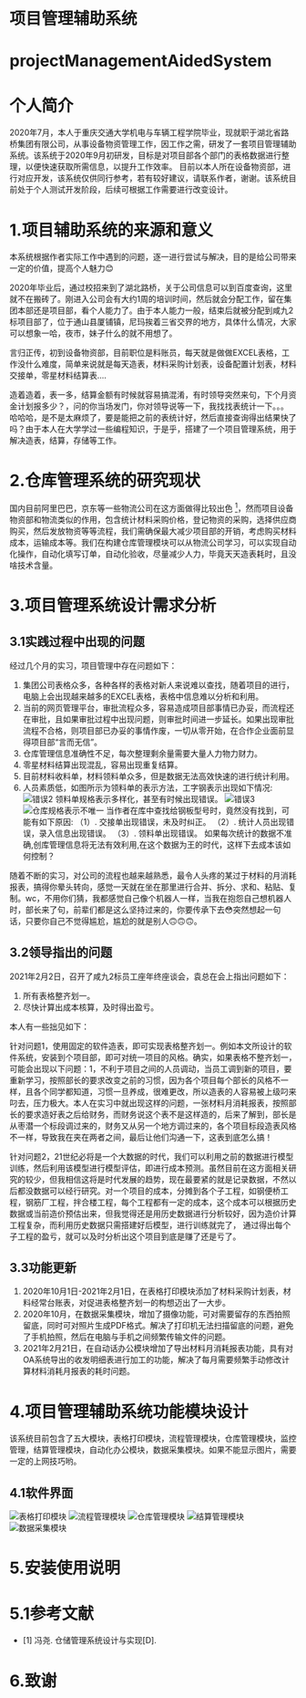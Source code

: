 项目管理辅助系统
==
projectManagementAidedSystem
==

# 个人简介
2020年7月，本人于重庆交通大学机电与车辆工程学院毕业，现就职于湖北省路桥集团有限公司，从事设备物资管理工作，因工作之需，研发了一套项目管理辅助系统。该系统于2020年9月初研发，目标是对项目部各个部门的表格数据进行整理，以便快速获取所需信息，以提升工作效率。
目前以本人所在设备物资部，进行对应开发，该系统仅供同行参考，若有较好建议，请联系作者，谢谢。该系统目前处于个人测试开发阶段，后续可根据工作需要进行改变设计。


# 1.项目辅助系统的来源和意义
本系统根据作者实际工作中遇到的问题，逐一进行尝试与解决，目的是给公司带来一定的价值，提高个人魅力:blush:

2020年毕业后，通过校招来到了湖北路桥，关于公司信息可以到百度查询，这里就不在搬砖了。刚进入公司会有大约1周的培训时间，然后就会分配工作，留在集团本部还是项目部，看个人能力了。由于本人能力一般，结束后就被分配到咸九2标项目部了，位于通山县厦铺镇，尼玛挨着三省交界的地方，具体什么情况，大家可以想象一哈，夜市，妹子什么的就不用想了。

言归正传，初到设备物资部，目前职位是料账员，每天就是做做EXCEL表格，工作没什么难度，简单来说就是每天造表，材料采购计划表，设备配置计划表，材料交接单，零星材料结算表....

造着造着，表一多，结算金额有时候就容易搞混淆，有时领导突然来句，下个月资金计划报多少？，问的你当场发门，你对领导说等一下，我找找表统计一下。。。
哈哈哈，是不是太麻烦了，要是能把之前的表统计好，然后直接查询得出结果快了吗？由于本人在大学学过一些编程知识，于是乎，搭建了一个项目管理系统，用于解决造表，结算，存储等工作。

# 2.仓库管理系统的研究现状
国内目前阿里巴巴，京东等一些物流公司在这方面做得比较出色 [<sup>1</sup>](#refer-anchor-1)，然而项目设备物资部和物流类似的作用，包含统计材料采购价格，登记物资的采购，选择供应商购买，然后发放物资等等流程，我们需确保最大减少项目部的开销，考虑购买材料成本，运输成本等。我们在构建仓库管理模块可以从物流公司学习，可以实现自动化操作，自动化填写订单，自动化验收，尽量减少人力，毕竟天天造表耗时，且没啥技术含量。

# 3.项目管理系统设计需求分析

## 3.1实践过程中出现的问题 ##
经过几个月的实习，项目管理中存在问题如下：
1. 集团公司表格众多，各种各样的表格对新人来说难以查找，随着项目的进行，电脑上会出现越来越多的EXCEL表格，表格中信息难以分析和利用。
2. 当前的网页管理平台，审批流程众多，容易造成项目部事情已办妥，而流程还在审批，且如果审批过程中出现问题，则审批时间进一步延长。如果出现审批流程不合格，则项目部已办妥的事情作废，一切从零开始，在合作企业面前显得项目部“言而无信”。
3. 仓库管理信息准确性不足，每次整理剩余量需要大量人力物力财力。
4. 零星材料结算出现混乱，容易出现重复结算。
5. 目前材料收料单，材料领料单众多，但是数据无法高效快速的进行统计利用。
6. 人员素质低，如图所示为领料单的表示方法，工字钢表示出现如下情况:
![错误2](https://github.com/FrankZhou-jun/projectManagerAidedSystem/raw/main/images/工字钢表示错误2.JPG)
领料单规格表示多样化，甚至有时候出现错误。
![错误3](https://github.com/FrankZhou-jun/projectManagerAidedSystem/raw/main/images/工字钢表示错误3.JPG)
![仓库规格表示不唯一](https://github.com/FrankZhou-jun/projectManagerAidedSystem/raw/main/images/仓库规格表示不唯一.jpg)
当作者在库中查找给钢板型号时，竟然没有找到，可能有如下原因:
（1）. 交接单出现错误，未及时纠正。
（2）. 统计人员出现错误，录入信息出现错误。
（3）. 领料单出现错误。
如果每次统计的数据不准确,创库管理信息将无法有效利用,在这个数据为王的时代，这样下去成本该如何控制？

随着不断的实习，对公司的流程也越来越熟悉，最令人头疼的某过于材料的月消耗报表，搞得你晕头转向，感觉一天就在坐在那里进行合并、拆分、求和、粘贴、复制。wc，不用你们猜，我都感觉自己像个机器人一样，当我在抱怨自己想机器人时，部长来了句，前辈们都是这么坚持过来的，你要传承下去:flushed:突然想起一句话，只要你自己不觉得尴尬，尴尬的就是别人:upside_down_face::upside_down_face::upside_down_face:。

## 3.2领导指出的问题 ##

2021年2月2日，召开了咸九2标员工座年终座谈会，袁总在会上指出问题如下：
1. 所有表格整齐划一。
2. 尽快计算出成本核算，及时得出盈亏。

本人有一些拙见如下：

针对问题1，使用固定的软件造表，即可实现表格整齐划一。例如本文所设计的软件系统，安装到个项目部，即可对统一项目的风格。确实，如果表格不整齐划一，可能会出现以下问题：1，不利于项目之间的人员调动，当员工调到新的项目，要重新学习，按照部长的要求改变之前的习惯，因为各个项目每个部长的风格不一样，且各个同学都知道，习惯一旦养成，很难更改，所以造表的人容易被上级叼来叼去，压力极大。本人在实习中就出现这样的问题，一张材料月消耗报表，按照部长的要求造好表之后给财务，而财务说这个表不是这样造的，后来了解到，部长是从枣潜一个标段调过来的，财务又从另一个地方调过来的，各个项目标段造表风格不一样，导致我在夹在两者之间，最后让他们沟通一下，这表到底怎么搞！

针对问题2，21世纪必将是一个大数据的时代，我们可以利用之前的数据进行模型训练，然后利用该模型进行模型评估，即进行成本预测。虽然目前在这方面相关研究的较少，但我相信这将是时代发展的趋势，现在最要紧的就是记录数据，不然以后都没数据可以经行研究。对一个项目的成本，分摊到各个子工程，如钢便桥工程，钢筋厂工程，拌合楼工程，每个工程都有一定的成本，这个成本可以根据历史数据或当前造价预估出来，但我觉得还是用历史数据进行分析较好，因为造价计算工程复杂，而利用历史数据只需搭建好后模型，进行训练就完了， 通过得出每个子工程的盈亏，就可以及时分析出这个项目到底是赚了还是亏了。

## 3.3功能更新 ##
1. 2020年10月1日-2021年2月1日，在表格打印模块添加了材料采购计划表，材料经常台账表，对促进表格整齐划一的构想迈出了一大步。
2. 2020年10月，在数据采集模块，增加了摄像功能，可对需要留存的东西拍照留底，同时可对照片生成PDF格式。解决了打印机无法扫描留底的问题，避免了手机拍照，然后在电脑与手机之间频繁传输文件的问题。
3. 2021年2月21日，在自动话办公模块增加了导出材料月消耗报表功能，具有对OA系统导出的收发明细表进行加工的功能，解决了每月需要频繁手动修改计算材料消耗月报表的耗时问题。

# 4.项目管理辅助系统功能模块设计

该系统目前包含了五大模块，表格打印模块，流程管理模块，仓库管理模块，监控管理，结算管理模块，自动化办公模块，数据采集模块。如果不能显示图片，需要一定的上网技巧哟。
## 4.1软件界面
![表格打印模块](https://github.com/FrankZhou-jun/projectManagerAidedSystem/raw/main/images/表格打印模块.jpg)
![流程管理模块](https://github.com/FrankZhou-jun/projectManagerAidedSystem/raw/main/images/流程管理模块.png)
![仓库管理模块](https://github.com/FrankZhou-jun/projectManagerAidedSystem/raw/main/images/仓库管理模块.jpg)
![结算管理模块](https://github.com/FrankZhou-jun/projectManagerAidedSystem/raw/main/images/结算管理模块.jpg)
![数据采集模块](https://github.com/FrankZhou-jun/projectManagerAidedSystem/raw/main/images/数据采集模块.jpg)


# 5.安装使用说明

# 5.1参考文献
<div id="refer-anchor-1"></div>

- [1] 冯尧. 仓储管理系统设计与实现[D].

# 6.致谢

